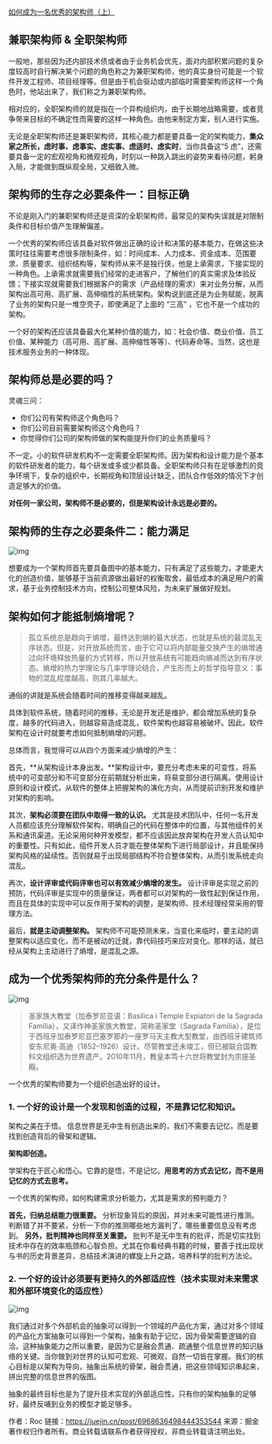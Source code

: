 [如何成为一名优秀的架构师（上）](https://juejin.cn/post/6968636498444353544)

## 兼职架构师 & 全职架构师

一般地，那些因为还内部技术债或者由于业务机会优先，面对内部积累问题的复杂度较高时自行解决某个问题的角色称之为兼职架构师，他的真实身份可能是一个软件开发工程师、项目经理等。但是由于机会驱动或内部临时需要架构师这样一个角色时，他站出来了，我们称之为兼职架构师。

相对应的，全职架构师的就是指在一个异构组织内，由于长期地战略需要，或者竞争带来目标的不确定性而需要的这样一种角色。由他来制定方案，别人进行实施。

无论是全职架构师还是兼职架构师，其核心能力都是要具备一定的架构能力，**集众家之所长，虑时事、虑事实、虑实事、虑适时、虑实时**，当你具备这“5 虑”，还需要具备一定的宏观视角和微观视角，时刻以一种跳入跳出的姿势来看待问题，躬身入局，才能做到既纵观全局，又细致入微。

## 架构师的生存之必要条件一：目标正确

不论是刚入门的兼职架构师还是资深的全职架构师，最常见的架构失误就是对限制条件和目标价值产生理解偏差。

一个优秀的架构师应该具备对软件做出正确的设计和决策的基本能力，在做这些决策时往往需要考虑很多限制条件，如：时间成本、人力成本、资金成本、范围要求、质量要求、组织结构等，架构师从来不是独行侠，他是上承需求，下接实现的一种角色。上承需求就需要我们经常的走进客户，了解他们的真实需求及体验反馈；下接实现就需要我们根据客户的需求（产品经理的需求）来对业务分解，从而架构出高可用、高扩展、高伸缩性的系统架构。架构说到底还是为业务赋能，脱离了业务的架构只是一堆空壳子，即使满足了上面的 “三高” ，它也不是一个成功的架构。

一个好的架构还应该具备最大化某种价值的能力，如：社会价值、商业价值、员工价值、某种能力（高可用、高扩展、高伸缩性等等）、代码寿命等。当然，这也是技术服务业务的一种体现。

## 架构师总是必要的吗？

灵魂三问：

- 你们公司有架构师这个角色吗？
- 你们公司目前需要架构师这个角色吗？
- 你觉得你们公司的架构师做的架构能提升你们的业务质量吗？

不一定。小的软件研发机构不一定需要全职架构师。因为架构和设计能力是个基本的软件研发者的能力，每个研发或多或少都具备。全职架构师只有在足够激烈的竞争环境下，复杂的组织中，长期视角和顶层设计缺乏，团队合作低效的情况下才创造足够大的价值。

**对任何一家公司，架构师不是必要的，但是架构设计永远是必要的。**

## 架构师的生存之必要条件二：能力满足

![img](https://p3-juejin.byteimg.com/tos-cn-i-k3u1fbpfcp/0347f634305c479690e21996de164839~tplv-k3u1fbpfcp-zoom-1.image)

想要成为一个架构师首先要具备图中的基本能力，只有满足了这些能力，才能更大化的创造价值，能够基于当前资源做出最好的权衡取舍，最低成本的满足用户的需求，基于业务控制技术方向，控制公司整体风险，为未来扩展做好规划。

## 架构如何才能抵制熵增呢？

> 孤立系统总是趋向于熵增，最终达到熵的最大状态，也就是系统的最混乱无序状态。但是，对开放系统而言，由于它可以将内部能量交换产生的熵增通过向环境释放热量的方式转移，所以开放系统有可能趋向熵减而达到有序状态。熵增的热力学理论与几率学理论结合，产生形而上的哲学指导意义：事物的混乱程度越高，则其几率越大。

通俗的讲就是系统会随着时间的推移变得越来越乱。

具体到软件系统，随着时间的推移，无论是开发还是维护，都会增加系统的复杂度，越多的代码进入，则越容易造成混乱，软件架构也越容易被破坏。因此，软件架构在设计时就要考虑如何抵制熵增的问题。

总体而言，我觉得可以从四个方面来减少熵增的产生：

首先，**从架构设计本身出发。**架构设计中，要充分考虑未来的可变性，将系统中的可变部分和不可变部分在前期就分析出来，将易变部分进行隔离。使用设计原则和设计模式，从软件的整体上把握架构的演化方向，从而提前识别开发和维护对架构的影响。

其次，**架构必须要在团队中取得一致的认识。** 尤其是技术团队中，任何一名开发人员都应该充分理解软件架构，明确自己的代码在整体中的位置，与其他组件的关系和通讯渠道。无论采用何种开发模型，都不应该因此放弃架构在开发人员认知中的重要性。只有如此，组件开发人员才能在整体架构下进行局部设计，并且能保持架构风格的延续性。否则就易于出现局部结构不符合整体架构，从而引发系统走向混乱。

再次，**设计评审或代码评审也可以有效减少熵增的发生。** 设计评审是实现之前的预防，代码评审是实现中的质量保证，两者都可以对架构的一致性起到保证作用，而且在具体的实现中可以反作用于架构的调整，是架构师、技术经理经常采用的管理方法。

最后，**就是主动调整架构。** 架构师不可能预测未来，当变化来临时，要主动的调整架构以适应变化，而不是被动的迁就，靠代码技巧来应对变化。那样的话，就已经从架构上主动进行了熵增，是混乱之源。

## 成为一个优秀架构师的充分条件是什么？

![img](https://p3-juejin.byteimg.com/tos-cn-i-k3u1fbpfcp/f50a94fa3a614f40915c58374e7dc4ef~tplv-k3u1fbpfcp-zoom-1.image)

> 圣家族大教堂（加泰罗尼亚语：Basílica i Temple Expiatori de la Sagrada Família），又译作神圣家族大教堂，简称圣家堂（Sagrada Família），是位于西班牙加泰罗尼亚巴塞罗那的一座罗马天主教大型教堂，由西班牙建筑师安东尼奥·高迪（1852–1926）设计。尽管教堂还未竣工，但已被联合国教科文组织选为世界遗产。2010年11月，教皇本笃十六世将教堂封为宗座圣殿。

一个优秀的架构师要为一个组织创造出好的设计。

### 1. 一个好的设计是一个发现和创造的过程，不是靠记忆和知识。

架构之美在于悟。 信息世界是无中生有创造出来的，我们不需要去记忆，而是要找到创造背后的骨架和逻辑。

**架构即创造。**

学架构在于匠心和悟心。它靠的是悟，不是记忆。**用思考的方式去记忆，而不是用记忆的方式去思考。**

一个优秀的架构师，如何构建需求分析能力，尤其是需求的预判能力？

**首先，归纳总结能力很重要。** 分析现象背后的原因，并对未来可能性进行推测。判断错了并不要紧，分析一下你的推测哪些地方漏判了，哪些重要信息没有考虑到。 **另外，批判精神也同样至关重要。** 批判不是无中生有的批评，而是切实找到技术中存在的效率瓶颈和心智负担。尤其在你看经典书籍的时候，要善于找出现状与书的历史背景差异，总结技术演进的螺旋上升之路，培养科学的批判方法论。

### 2. 一个好的设计必须要有更持久的外部适应性（技术实现对未来需求和外部环境变化的适应性）

![img](https://p3-juejin.byteimg.com/tos-cn-i-k3u1fbpfcp/726e43a4985f458182ff28d25f91944f~tplv-k3u1fbpfcp-zoom-1.image)

我们通过对多个外部机会的抽象可以得到一个领域的产品化方案，通过对多个领域的产品化方案抽象可以得到一个架构，抽象有助于记忆，因为骨架需要逻辑的自洽。这种抽象能力之所以重要，是因为它是融会贯通、疏通整个信息世界的知识脉络的关键。当你做到对世界的认知可宏观、可微观，自然一切皆在掌握。我们的核心目标是以架构为导向，抽象出系统的骨架，融会贯通，把这些领域知识串起来，拼出完整的信息世界的版图。

抽象的最终目标也是为了提升技术实现的外部适应性，只有你的架构抽象的足够好，最终反哺到业务的模型才能足够多。


作者：Roc
链接：https://juejin.cn/post/6968636498444353544
来源：掘金
著作权归作者所有。商业转载请联系作者获得授权，非商业转载请注明出处。